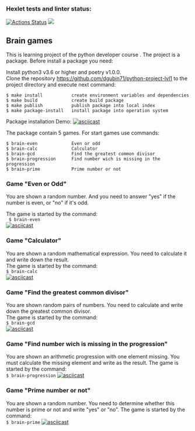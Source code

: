 ### Hexlet tests and linter status:
[![Actions Status](https://github.com/dgubin71/python-project-lvl1/workflows/hexlet-check/badge.svg)](https://github.com/dgubin71/python-project-lvl1/actions)
<a href="https://codeclimate.com/github/dgubin71/python-project-lvl1/maintainability"><img src="https://api.codeclimate.com/v1/badges/1f1f90c13c70ed902b35/maintainability" /></a>

## Brain games
This is learning project of the  python developer course . 
The project is a package. Before  install a package you need:

 Install python3 v3.6 or higher and poetry v1.0.0.                                             
 Clone the repository <https://github.com/dgubin71/python-project-lvl1>  to the project directory and execute  next command:  
 


    $ make install           create environment variables and dependencies
    $ make build             create build package
    $ make publish           publish package into local index
    $ make package-install   install package into operation system

Package installation Demo: [![asciicast](https://asciinema.org/a/cCle5xhNm198nmGs9dbf6ayMl.png)](https://asciinema.org/a/cCle5xhNm198nmGs9dbf6ayMl)

 The package contain 5 games. For start games use commands:  
 
    $ brain-even             Even or odd
    $ brain-calc             Сalculator
    $ brain-gcd              Find the greatest common divisor 
    $ brain-progression      Find number wich is missing in the progression
    $ brain-prime            Prime number or not

### Game  "Even or Odd"
You are shown a random number. And you need to answer "yes" if the number is even, or "no" if it's odd.

The game is started by the command:  
```  $ brain-even ```   
[![asciicast](https://asciinema.org/a/yFhFQXSxvbBEqkgO8ckaNeeos.png)](https://asciinema.org/a/yFhFQXSxvbBEqkgO8ckaNeeos)

### Game   "Calculator"
You are shown a random mathematical expression. You need to calculate it and write down the result.  
The game is started by the command:  
    ```$ brain-calc```    
[![asciicast](https://asciinema.org/a/ivHqZdgEbdOhmQjO1Z82IZmGw.png)](https://asciinema.org/a/ivHqZdgEbdOhmQjO1Z82IZmGw)

### Game "Find the greatest common divisor"
You are shown random pairs of numbers.
You need to calculate and write down the greatest common divisor.  
The game is started by the command:  
    ```$ brain-gcd```  
 [![asciicast](https://asciinema.org/a/01Gjm8yKb8ZdQUO1yG0BtMIvD.png)](https://asciinema.org/a/01Gjm8yKb8ZdQUO1yG0BtMIvD)     
### Game "Find number wich is missing in the progression"

You are shown an arithmetic progression with one element missing.
You must calculate the missing element and write as the result.
The game is started by the command:    
    ```$ brain-progression```
[![asciicast](https://asciinema.org/a/YXxnSaprMFKjlWTpdj7YNUJJp.png)](https://asciinema.org/a/YXxnSaprMFKjlWTpdj7YNUJJp)

### Game "Prime number or not"

You are shown a random number. You need to determine whether this number is prime or not and write "yes" or "no".
The game is started by the command:  
   ```$ brain-prime```
[![asciicast](https://asciinema.org/a/IbGhNPrjRfC7KZLGKnsz7Cefl.png)](https://asciinema.org/a/IbGhNPrjRfC7KZLGKnsz7Cefl)  


